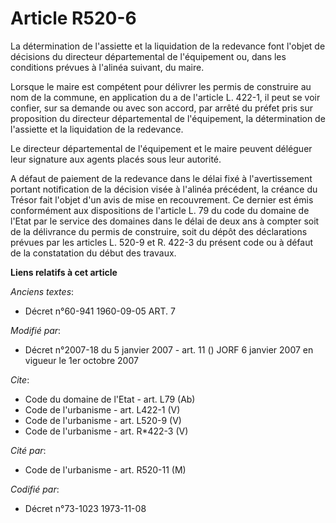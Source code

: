 # Article R520-6

La détermination de l'assiette et la liquidation de la redevance font l'objet de décisions du directeur départemental de
l'équipement ou, dans les conditions prévues à l'alinéa suivant, du maire. 

Lorsque le maire est compétent pour délivrer les permis de construire au nom de la commune, en application du a de l'article
L. 422-1, il peut se voir confier, sur sa demande ou avec son accord, par arrêté du préfet pris sur proposition du directeur
départemental de l'équipement, la détermination de l'assiette et la liquidation de la redevance. 

Le directeur départemental de l'équipement et le maire peuvent déléguer leur signature aux agents placés sous leur autorité. 

A défaut de paiement de la redevance dans le délai fixé à l'avertissement portant notification de la décision visée à
l'alinéa précédent, la créance du Trésor fait l'objet d'un avis de mise en recouvrement. Ce dernier est émis conformément aux
dispositions de l'article L. 79 du code du domaine de l'Etat par le service des domaines dans le délai de deux ans à compter
soit de la délivrance du permis de construire, soit du dépôt des déclarations prévues par les articles L. 520-9 et R. 422-3
du présent code ou à défaut de la constatation du début des travaux.

**Liens relatifs à cet article**

_Anciens textes_:

  - Décret n°60-941 1960-09-05 ART. 7

_Modifié par_:

  - Décret n°2007-18 du 5 janvier 2007 - art. 11 () JORF 6 janvier 2007 en vigueur le 1er octobre 2007

_Cite_:

  - Code du domaine de l'Etat - art. L79 (Ab)
  - Code de l'urbanisme - art. L422-1 (V)
  - Code de l'urbanisme - art. L520-9 (V)
  - Code de l'urbanisme - art. R*422-3 (V)

_Cité par_:

  - Code de l'urbanisme - art. R520-11 (M)

_Codifié par_:

  - Décret n°73-1023 1973-11-08
